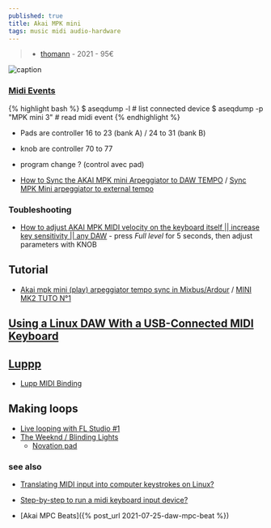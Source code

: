 ```yaml
---
published: true
title: Akai MPK mini
tags: music midi audio-hardware
---
```

> - [thomann](https://www.thomann.de/fr/akai_mpk_mini_mk3.htm) - 2021 - 95€ 

![caption](https://thumbs.static-thomann.de/thumb/orig/pics/bdb/498231/15420811_800.webp)

### [Midi Events](https://superuser.com/questions/1170136/translating-midi-input-into-computer-keystrokes-on-linux)
{% highlight bash %} 
$ aseqdump -l               # list connected device
$ aseqdump -p "MPK mini 3"  # read midi event
{% endhighlight %}

- Pads are controller 16 to 23 (bank A) / 24 to 31 (bank B)
- knob are controller 70 to 77 
- program change ? (control avec pad)

- [How to Sync the AKAI MPK mini Arpeggiator to DAW TEMPO](https://www.youtube.com/watch?app=desktop&v=kUc_YppMX1o) / [Sync MPK Mini arpeggiator to external tempo](https://www.youtube.com/watch?app=desktop&v=R6N-Je9SVJs)

### Toubleshooting
- [How to adjust AKAI MPK MIDI velocity on the keyboard itself || increase key sensitivity || any DAW](https://www.youtube.com/watch?v=4iU8q_2CTpE) - press _Full level_ for 5 seconds, then adjust parameters with KNOB

## Tutorial
- [Akai mpk mini (play) arpeggiator tempo sync in Mixbus/Ardour](https://www.reddit.com/r/linuxaudio/comments/ibdr1b/akai_mpk_mini_play_arpeggiator_tempo_sync_in/) / [MINI MK2 TUTO N°1](https://www.youtube.com/watch?v=Tyr2uBl0OTs)


## [Using a Linux DAW With a USB-Connected MIDI Keyboard](https://www.makeuseof.com/using-a-linux-daw-with-a-usb-connected-midi-keyboard/)

## [Luppp](http://openavproductions.com/doc/luppp.html)
- [Lupp MIDI Binding](https://www.youtube.com/watch?v=kOGh2tsXBcA&list=PLPVwzZjovbBxIik8lUisH5XdLzALDeY9j&index=7)

## Making loops
- [Live looping with FL Studio #1](https://www.youtube.com/watch?v=T_7k8IaA0yE)
- [The Weeknd / Blinding Lights](https://www.youtube.com/watch?v=--ORzBLokMMthoman)
	- [Novation pad](https://www.thomann.de/fr/novation_launchpad_mini_mk3.htm)


### see also
- [Translating MIDI input into computer keystrokes on Linux?](https://superuser.com/questions/1170136/translating-midi-input-into-computer-keystrokes-on-linux)
- [Step-by-step to run a midi keyboard input device?](https://askubuntu.com/questions/147052/step-by-step-to-run-a-midi-keyboard-input-device-12-04)

- [Akai MPC Beats]({% post_url 2021-07-25-daw-mpc-beat %})
